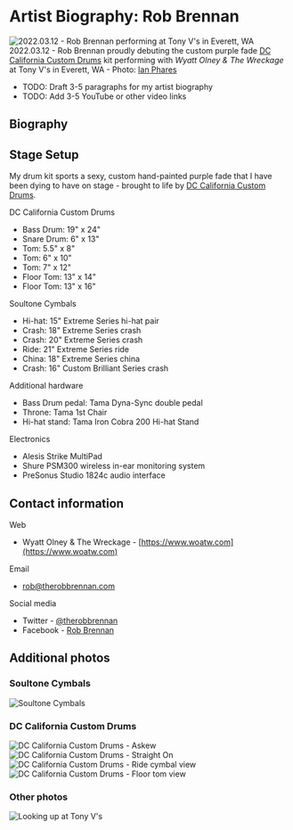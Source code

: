 # Artist Biography: Rob Brennan

![2022.03.12 - Rob Brennan performing at Tony V's in Everett, WA](../assets/profile/20220312-rob-at-tony-vs.jpeg)
2022.03.12 - Rob Brennan proudly debuting the custom purple fade [DC California Custom Drums](http://www.dccalifornia.com) kit performing with _Wyatt Olney & The Wreckage_ at Tony V's in Everett, WA - Photo: [Ian Phares](https://www.facebook.com/ian.phares.1)

- TODO: Draft 3-5 paragraphs for my artist biography
- TODO: Add 3-5 YouTube or other video links

## Biography

## Stage Setup

My drum kit sports a sexy, custom hand-painted purple fade that I have been dying to have on stage - brought to life by [DC California Custom Drums](http://www.dccalifornia.com).

DC California Custom Drums

- Bass Drum: 19" x 24"
- Snare Drum: 6" x 13"
- Tom: 5.5" x 8"
- Tom: 6" x 10"
- Tom: 7" x 12"
- Floor Tom: 13" x 14"
- Floor Tom: 13" x 16"

Soultone Cymbals

- Hi-hat: 15" Extreme Series hi-hat pair
- Crash: 18" Extreme Series crash
- Crash: 20" Extreme Series crash
- Ride: 21" Extreme Series ride
- China: 18" Extreme Series china
- Crash: 16" Custom Brilliant Series crash

Additional hardware

- Bass Drum pedal: Tama Dyna-Sync double pedal
- Throne: Tama 1st Chair
- Hi-hat stand: Tama Iron Cobra 200 Hi-hat Stand

Electronics

- Alesis Strike MultiPad
- Shure PSM300 wireless in-ear monitoring system
- PreSonus Studio 1824c audio interface

## Contact information

Web

- Wyatt Olney & The Wreckage - [https://www.woatw.com](https://www.woatw.com)

Email

- [rob@therobbrennan.com](mailto:rob@therobbrennan.com?subject=[Soultone%20Cymbals]%20Artist%20Profile)

Social media

- Twitter - [@therobbrennan](https://twitter.com/therobbrennan)
- Facebook - [Rob Brennan](https://www.facebook.com/therobbrennan)

## Additional photos

### Soultone Cymbals

![Soultone Cymbals](../assets/soultone-cymbals/IMG_0109-dc-california-ride-cymbal-view.jpeg)

### DC California Custom Drums

![DC California Custom Drums - Askew](../assets/dc-california-custom-drums/IMG_0107-dc-california-kit-askew.jpeg)
![DC California Custom Drums - Straight On](../assets/dc-california-custom-drums/IMG_0108-dc-california-front.jpeg)
![DC California Custom Drums - Ride cymbal view](../assets/dc-california-custom-drums/IMG_0109-dc-california-ride-cymbal-view.jpeg)
![DC California Custom Drums - Floor tom view](../assets/dc-california-custom-drums/IMG_0110-dc-california-floor-tom-view.jpeg)

### Other photos

![Looking up at Tony V's](../assets/profile/20220312-rob-at-tony-vs-looking-up.jpeg)
